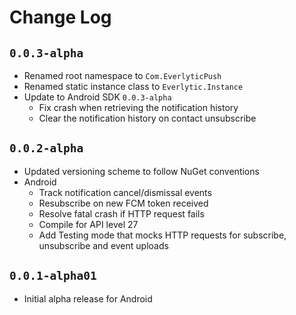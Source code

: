 # Change Log

## `0.0.3-alpha`
- Renamed root namespace to `Com.EverlyticPush`
- Renamed static instance class to `Everlytic.Instance`
- Update to Android SDK `0.0.3-alpha`
  - Fix crash when retrieving the notification history
  - Clear the notification history on contact unsubscribe

## `0.0.2-alpha`

- Updated versioning scheme to follow NuGet conventions
- Android
  - Track notification cancel/dismissal events
  - Resubscribe on new FCM token received
  - Resolve fatal crash if HTTP request fails 
  - Compile for API level 27
  - Add Testing mode that mocks HTTP requests for subscribe, unsubscribe and event uploads

## `0.0.1-alpha01`

- Initial alpha release for Android